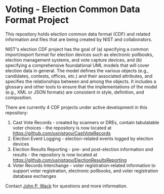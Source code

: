 # Voting - Election Common Data Format Project

This repository holds election common data format (CDF) and related information and files that are being created by NIST and collaborators.  

NIST's election CDF project has the goal of (a) specifying a common import/export format for election devices such as electronic pollbooks, election management systems, and vote capture devices, and (b) specifying a comprehensive foundational UML models that will cover election data in general.  The model defines the various objects (e.g., candidates, contests, offices, etc.) and their associated attributes, and specifies the relationships between and among the objects.  It includes a glossary and other tools to ensure that the implementations of the model (e.g., XML or JSON formats) are consistent in style, definition, and composition.

There are currently 4 CDF projects under active development in this repository:

1. Cast Vote Records - created by scanners or DREs, contain tabulatable voter choices - the repository is now located at https://github.com/usnistgov/CastVoteRecords
2. Election Event Logging - election-related events logged by election devices
3. Election Results Reporting - pre- and post-election information and results - the repository is now located at https://github.com/usnistgov/ElectionResultsReporting
4. Voter Records Interchange - voter registration-related information to support voter registration, electronic pollbooks, and voter registration database exchanges

Contact [John P. Wack](mailto:john.wack@nist.gov) for questions and more information.
